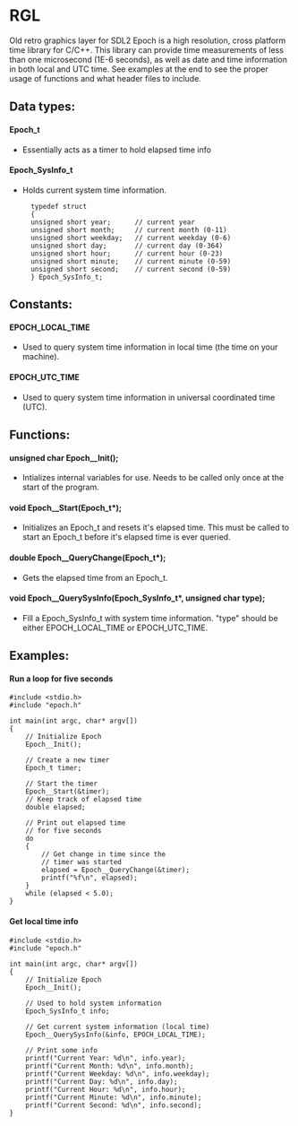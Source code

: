 # RGL
Old retro graphics layer for SDL2
Epoch is a high resolution, cross platform time library for C/C++.
This library can provide time measurements of less than one microsecond (1E-6 seconds),
as well as date and time information in both local and UTC time.
See examples at the end to see the proper usage of functions and what header files to include.




## Data types:



#### Epoch_t

- Essentially acts as a timer to hold elapsed time info


#### Epoch_SysInfo_t

- Holds current system time information.

	    typedef struct
	    {
		unsigned short year;      // current year
		unsigned short month;     // current month (0-11)
		unsigned short weekday;   // current weekday (0-6)
		unsigned short day;       // current day (0-364)
		unsigned short hour;      // current hour (0-23)
		unsigned short minute;    // current minute (0-59)
		unsigned short second;    // current second (0-59)
	    } Epoch_SysInfo_t;
    



## Constants:


#### EPOCH_LOCAL_TIME

- Used to query system time information in local time (the time on your machine).


#### EPOCH_UTC_TIME

- Used to query system time information in universal coordinated time (UTC).




## Functions:


#### unsigned char Epoch__Init();
- Intializes internal variables for use. Needs to be called only once at the start of the program.

  
#### void Epoch__Start(Epoch_t*);
- Initializes an Epoch_t and resets it's elapsed time. This must be called to start an Epoch_t before it's elapsed time is ever queried.


#### double Epoch__QueryChange(Epoch_t*);
- Gets the elapsed time from an Epoch_t.

  
#### void Epoch__QuerySysInfo(Epoch_SysInfo_t*, unsigned char type);
- Fill a Epoch_SysInfo_t with system time information. "type" should be either EPOCH_LOCAL_TIME or EPOCH_UTC_TIME.


## Examples:

#### Run a loop for five seconds


	#include <stdio.h>
	#include "epoch.h"
	
	int main(int argc, char* argv[])
	{
	    // Initialize Epoch
	    Epoch__Init();
	
	    // Create a new timer
	    Epoch_t timer;
	
	    // Start the timer
	    Epoch__Start(&timer);
	    // Keep track of elapsed time
	    double elapsed;
	
	    // Print out elapsed time
	    // for five seconds
	    do
	    {
	        // Get change in time since the
	        // timer was started
	        elapsed = Epoch__QueryChange(&timer);
	        printf("%f\n", elapsed);
	    }
	    while (elapsed < 5.0);
	}

#### Get local time info

	#include <stdio.h>
	#include "epoch.h"
	
	int main(int argc, char* argv[])
	{
	    // Initialize Epoch
	    Epoch__Init();
	
	    // Used to hold system information
	    Epoch_SysInfo_t info;
	
	    // Get current system information (local time)
	    Epoch__QuerySysInfo(&info, EPOCH_LOCAL_TIME);
	
	    // Print some info
	    printf("Current Year: %d\n", info.year);
	    printf("Current Month: %d\n", info.month);
	    printf("Current Weekday: %d\n", info.weekday);
	    printf("Current Day: %d\n", info.day);
	    printf("Current Hour: %d\n", info.hour);
	    printf("Current Minute: %d\n", info.minute);
	    printf("Current Second: %d\n", info.second);
	}
